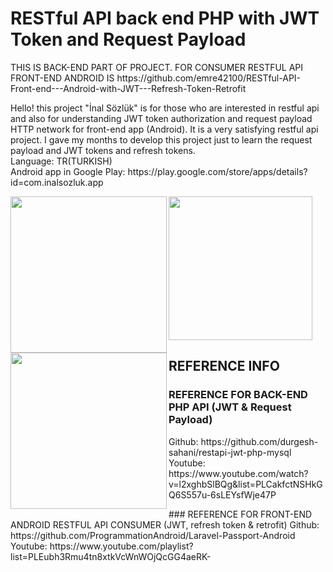 # RESTful API back end PHP with JWT Token and Request Payload
<p>THIS IS BACK-END PART OF PROJECT. FOR CONSUMER RESTFUL API FRONT-END ANDROID IS https://github.com/emre42100/RESTful-API-Front-end---Android-with-JWT---Refresh-Token-Retrofit</p>

<p>Hello! this project "İnal Sözlük" is for those who are interested in restful api and also for understanding JWT token authorization and request payload HTTP network for front-end app (Android). It is a very satisfying restful api project. I gave my months to develop this project just to learn the request payload and JWT tokens and refresh tokens.<br>
Language: TR(TURKISH)<br>
Android app in Google Play: https://play.google.com/store/apps/details?id=com.inalsozluk.app</p>

<img align="left" src="https://play-lh.googleusercontent.com/DxQclXu14GExc92FIHtAxeL8Z1RaU21bKu6jJRKzC6AYY5I-TgLKhN1nbqtOI41KwA=w1920-h969-rw" width="250" />
<img align="left" src="https://play-lh.googleusercontent.com/qyhDNLuqq8P4z1cNFVVamdck3tQAI3px1sDCTooSDDUTEJi62mGGBX5exdJhBXXlARg=w1920-h969-rw" width="250" />
<img  src="https://play-lh.googleusercontent.com/gzCGE5VOyW7jmLDpf8MGSHTs3UBnsKVeOuYE61HX1K0crMZIViiJ6KURv_IYW3VDUA=w1920-h969-rw" width="230" />
<br>

## REFERENCE INFO 

### REFERENCE FOR BACK-END PHP API (JWT & Request Payload)
<p>Github: https://github.com/durgesh-sahani/restapi-jwt-php-mysql<br>
Youtube: https://www.youtube.com/watch?v=l2xghbSlBQg&list=PLCakfctNSHkGQ6S557u-6sLEYsfWje47P<br></p>
 ### REFERENCE FOR FRONT-END ANDROID RESTFUL API CONSUMER (JWT, refresh token & retrofit)
 Github: https://github.com/ProgrammationAndroid/Laravel-Passport-Android<br>
 Youtube: https://www.youtube.com/playlist?list=PLEubh3Rmu4tn8xtkVcWnWOjQcGG4aeRK-
